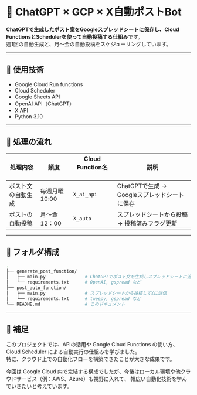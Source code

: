 # 🐤 ChatGPT × GCP × X自動ポストBot

**ChatGPTで生成したポスト案をGoogleスプレッドシートに保存し、Cloud FunctionsとSchedulerを使って自動投稿する仕組み**です。  
週1回の自動生成と、月～金の自動投稿をスケジューリングしています。

---

## 🔧 使用技術

- Google Cloud Run functions
- Cloud Scheduler
- Google Sheets API
- OpenAI API（ChatGPT）
- X API
- Python 3.10

---

## 🔁 処理の流れ

| 処理内容          | 頻度         | Cloud Function名           　| 説明                                       |
|-------------------|--------------|-----------------------------|-------------------------------------------|
| ポスト文の自動生成 | 毎週月曜 10:00 | `X_ai_api`   | ChatGPTで生成 → Googleスプレッドシートに保存 |
| ポストの自動投稿   | 月～金 12：00 | `X_auto`       | スプレッドシートから投稿 → 投稿済みフラグ更新 |

---

## 📂 フォルダ構成

```bash
.
├── generate_post_function/
│   ├── main.py               # ChatGPTでポスト文を生成しスプレッドシートに追加
│   └── requirements.txt      # OpenAI, gspread など
├── post_auto_function/
│   ├── main.py               # スプレッドシートから投稿してXに送信
│   └── requirements.txt      # tweepy, gspread など
└── README.md                 # このドキュメント
```
---

## 📝 補足

このプロジェクトでは、APIの活用や Google Cloud Functions の使い方、Cloud Scheduler による自動実行の仕組みを学びました。  
特に、クラウド上での自動化フローを構築できたことが大きな成果です。

今回は Google Cloud 内で完結する構成でしたが、今後はローカル環境や他クラウドサービス（例：AWS、Azure）も視野に入れて、
幅広い自動化技術を学んでいきたいと考えています。
